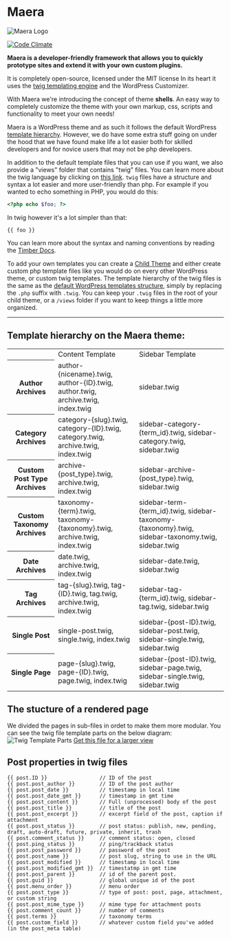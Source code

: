Maera
=====

![Maera Logo](http://press.codes/wp-content/uploads/maera-logo.png)

[![Code Climate](https://codeclimate.com/github/presscodes/maera/badges/gpa.svg)](https://codeclimate.com/github/presscodes/maera)

**Maera is a developer-friendly framework that allows you to quickly prototype sites and extend it with your own custom plugins.**

It is completely open-source, licensed under the MIT license
In its heart it uses the [twig templating engine](http://twig.sensiolabs.org/) and the WordPress Customizer.

With Maera we're introducing the concept of theme **shells**.  An easy way to completely customize the theme with your own markup, css, scripts and functionality to meet your own needs!

Maera is a WordPress theme and as such it follows the default WordPress [template hierarchy](http://wphierarchy.com/). However, we do have some extra stuff going on under the hood that we have found make life a lot easier both for skilled developers and for novice users that may not be php developers.

In addition to the default template files that you can use if you want, we also provide a "views" folder that contains "twig" files. You can learn more about the twig language by clicking on [this link](http://twig.sensiolabs.org/).
`twig` files have a structure and syntax a lot easier and more user-friendly than php. For example if you wanted to echo something in PHP, you would do this:

```php
<?php echo $foo; ?>
```

In twig however it's a lot simpler than that:

```twig
{{ foo }}
```

You can learn more about the syntax and naming conventions by reading the [Timber Docs](https://github.com/jarednova/timber/wiki).

To add your own templates you can create a [Child Theme](href="http://codex.wordpress.org/Child_Themes) and either create custom php template files like you would do on every other WordPress theme, or custom twig templates.
The template hierarchy of the twig files is the same as the [default WordPress templates structure](href="http://wphierarchy.com/), simply by replacing the `.php` suffix with `.twig`.
You can keep your `.twig` files in the root of your child theme, or a `/views` folder if you want to keep things a little more organized.

---

## Template hierarchy on the Maera theme:
<table>
<th>
<td>Content Template</td>
<td>Sidebar Template</td>
</th>
<tr>
<th>Author Archives</th>
<td>
author-{nicename}.twig, author-{ID}.twig, author.twig, archive.twig, index.twig
</td>
<td>
sidebar.twig
</td>
</tr>
<tr>
<th>Category Archives</th>
<td>
category-{slug}.twig, category-{ID}.twig, category.twig, archive.twig, index.twig
</td>
<td>
sidebar-category-{term_id}.twig, sidebar-category.twig, sidebar.twig
</td>
</tr>
<tr>
<th>Custom Post Type Archives</th>
<td>
archive-{post_type}.twig, archive.twig, index.twig
</td>
<td>
sidebar-archive-{post_type}.twig, sidebar.twig
</td>
</tr>
<tr>
<th>Custom Taxonomy Archives</th>
<td>
taxonomy-{term}.twig, taxonomy-{taxonomy}.twig, archive.twig, index.twig
</td>
<td>
sidebar-term-{term_id}.twig, sidebar-taxonomy-{taxonomy}.twig, sidebar-taxonomy.twig, sidebar.twig
</td>
</tr>
<tr>
<th>Date Archives</th>
<td>
date.twig, archive.twig, index.twig
</td>
<td>
sidebar-date.twig, sidebar.twig
</td>
</tr>
<tr>
<th>Tag Archives</th>
<td>
tag-{slug}.twig, tag-{ID}.twig, tag.twig, archive.twig, index.twig
</td>
<td>
sidebar-tag-{term_id}.twig, sidebar-tag.twig, sidebar.twig
</td>
</tr>
<tr>
<th>Single Post</th>
<td>
single-post.twig, single.twig, index.twig
</td>
<td>
sidebar-{post-ID}.twig, sidebar-post.twig, sidebar-single.twig, sidebar.twig
</td>
</tr>
<tr>
<th>Single Page</th>
<td>
page-{slug}.twig, page-{ID}.twig, page.twig, index.twig
</td>
<td>
sidebar-{post-ID}.twig, sidebar-page.twig, sidebar-single.twig, sidebar.twig
</td>
</tr>
</table>

## The stucture of a rendered page

We divided the pages in sub-files in ordet to make them more modular.
You can see the twig file template parts on the below diagram:
![Twig Template Parts](https://press.codes/wp-content/uploads/template-structure.png)
[Get this file for a larger view](https://press.codes/wp-content/uploads/template-structure.png)

## Post properties in twig files

```
{{ post.ID }}                 // ID of the post
{{ post.post_author }}        // ID of the post author
{{ post.post_date }}          // timestamp in local time
{{ post.post_date_gmt }}      // timestamp in gmt time
{{ post.post_content }}       // Full (unprocessed) body of the post
{{ post.post_title }}         // title of the post
{{ post.post_excerpt }}       // excerpt field of the post, caption if attachment
{{ post.post_status }}        // post status: publish, new, pending, draft, auto-draft, future, private, inherit, trash
{{ post.comment_status }}     // comment status: open, closed
{{ post.ping_status }}        // ping/trackback status
{{ post.post_password }}      // password of the post
{{ post.post_name }}          // post slug, string to use in the URL
{{ post.post_modified }}      // timestamp in local time
{{ post.post_modified_gmt }}  // timestatmp in gmt time
{{ post.post_parent }}        // id of the parent post.
{{ post.guid }}               // global unique id of the post
{{ post.menu_order }}         // menu order
{{ post.post_type }}          // type of post: post, page, attachment, or custom string
{{ post.post_mime_type }}     // mime type for attachment posts
{{ post.comment_count }}      // number of comments
{{ post.terms }}              // taxonomy terms
{{ post.custom_field }}       // whatever custom field you've added (in the post_meta table)
```
